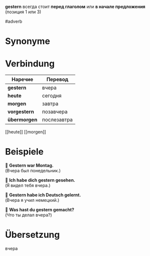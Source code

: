 **gestern** всегда стоит **перед глаголом** или **в начале предложения** (позиция 1 или 3)

#adverb
# Synonyme

# Verbindung 
|Наречие|Перевод|
|---|---|
|**gestern**|вчера|
|**heute**|сегодня|
|**morgen**|завтра|
|**vorgestern**|позавчера|
|**übermorgen**|послезавтра|
[[heute]]
[[morgen]]

# Beispiele
🔹 **Gestern war Montag.**  
(Вчера был понедельник.)

🔹 **Ich habe dich gestern gesehen.**  
(Я видел тебя вчера.)

🔹 **Gestern habe ich Deutsch gelernt.**  
(Вчера я учил немецкий.)

🔹 **Was hast du gestern gemacht?**  
(Что ты делал вчера?)
# Übersetzung
вчера